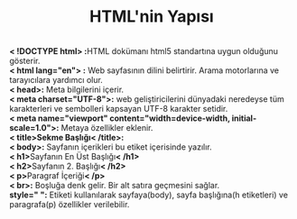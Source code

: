 <h1 style="text-align: center;">HTML'nin Yapısı</h1><br>
<b>< !DOCTYPE html> :</b>HTML dokümanı html5 standartına uygun olduğunu gösterir.<br>
<b>< html lang="en"> :</b> Web sayfasının dilini belirtirir. Arama motorlarına ve tarayıcılara yardımcı olur.<br>
<b>< head>:</b> Meta bilgilerini içerir.<br>
<b>< meta charset="UTF-8">:</b> web geliştiricilerini dünyadaki neredeyse tüm karakterleri ve sembolleri kapsayan UTF-8 karakter setidir.<br>
<b>< meta name="viewport" content="width=device-width, initial-scale=1.0">:</b> Metaya özellikler eklenir.<br>
<b>< title>Sekme Başlığı< /title>:</b><br>
<b>< body>:</b> Sayfanın içerikleri bu etiket içerisinde yazılır.<br>
<b>< h1></b>Sayfanın En Üst Başlığı<b>< /h1></b> <br>
<b>< h2></b>Sayfanın 2. Başlığı<b>< /h2></b><br>
<b>< p></b>Paragraf İçeriği<b>< /p></b><br>
<b>< br>:</b> Boşluğa denk gelir. Bir alt satıra geçmesini sağlar.<br>
<b> style=" ":</b> Etiketi kullanılarak sayfaya(body), sayfa başlığına(h etiketleri) ve paragrafa(p) özellikler verilebilir.<br>
